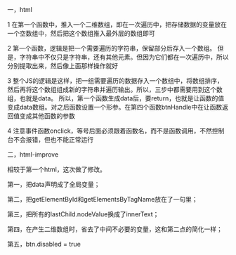 一，html 

1 在第一个函数中，推入一个二维数组，即在一次遍历中，把存储数据的变量放在一个空数组中，然后把这个数组推入最外层的数组即可

2 第一个函数，逻辑是把一个需要遍历的字符串，保留部分后存入一个数组。 但是，字符串中不仅只是字符串，还有其他元素。但因为它们都在一次遍历中，所以分别提取出来，然后像上面那样操作就好

3 整个JS的逻辑是这样，把一组需要遍历的数据存入一个数组中，将数组排序，然后再将这个数组组成新的字符串并遍历输出。所以，三步中都需要用到这个数组，也就是data。
所以，第一个函数生成data后，要return，也就是让函数的值变成data数组。对之后函数设置一个形参。在第四个函数btnHandle中在让函数返回值变成其他函数的参数

4 注意事件函数onclick，等号后面必须跟着函数名，而不是函数调用，不然控制台不会报错，但也不能正常运行

二，html-improve

相较于第一个html，这次做了修改。

第一，把data声明成了全局变量；

第二，把getElementById和getElementsByTagName放在了一句里；

第三，把所有的lastChild.nodeValue换成了innerText；

第四，在产生二维数组时，省去了中间不必要的变量，这和第二点的简化一样；

第五，btn.disabled = true
